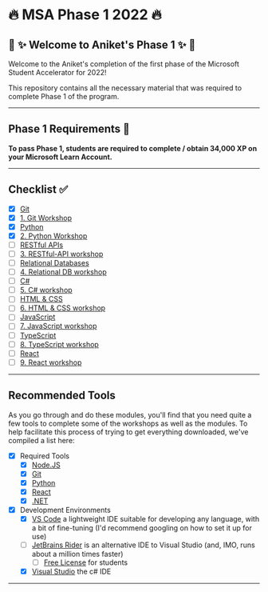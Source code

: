 # :fire: MSA Phase 1 2022 :fire:

## :tada: :sparkles: Welcome to Aniket's Phase 1 :sparkles: :tada:

Welcome to the Aniket's completion of the first phase of the Microsoft Student Accelerator for 2022!

This repository contains all the necessary material that was required to complete Phase 1 of the program.

---

## Phase 1 Requirements :pencil:

**To pass Phase 1, students are required to complete / obtain 34,000 XP on your Microsoft Learn Account.**

<insert screenshot of progress here>

---

## Checklist :white_check_mark:

- [x] [Git](https://docs.microsoft.com/en-us/learn/modules/introduction-to-github/)
- [x] [1. Git Workshop](https://github.com/NZMSA/2022-Phase-1/tree/main/1.%20Git%20workshop)
- [x] [Python](https://docs.microsoft.com/en-us/learn/paths/beginner-python/)
- [x] [2. Python Workshop](https://github.com/NZMSA/2022-Phase-1/tree/main/2.%20Python%20workshop)
- [ ] [RESTful APIs](https://docs.microsoft.com/en-us/learn/modules/build-web-api-minimal-api/)
- [ ] [3. RESTful-API workshop](https://github.com/NZMSA/2022-Phase-1/tree/main/3.%20RESTful-API%20workshop)
- [ ] [Relational Databases](https://docs.microsoft.com/en-us/learn/modules/explore-relational-data-offerings/)
- [ ] [4. Relational DB workshop](https://github.com/NZMSA/2022-Phase-1/tree/main/4.%20Relational%20DB%20workshop)
- [ ] [C#](https://docs.microsoft.com/en-us/learn/paths/csharp-first-steps/)
- [ ] [5. C# workshop](https://github.com/NZMSA/2022-Phase-1/tree/main/5.%20C%23%20workshop)
- [ ] [HTML & CSS](https://docs.microsoft.com/en-us/learn/modules/build-simple-website/)
- [ ] [6. HTML & CSS workshop](https://github.com/NZMSA/2022-Phase-1/tree/main/6.%20HTML%2BCSS%20workshop)
- [ ] [JavaScript](https://docs.microsoft.com/en-us/learn/paths/web-development-101/)
- [ ] [7. JavaScript workshop](https://github.com/NZMSA/2022-Phase-1/tree/main/7.%20JS%20workshop)
- [ ] [TypeScript](https://docs.microsoft.com/en-us/learn/paths/build-javascript-applications-typescript/)
- [ ] [8. TypeScript workshop](https://github.com/NZMSA/2022-Phase-1/tree/main/8.%20Typescript%20workshop)
- [ ] [React](https://docs.microsoft.com/en-us/learn/paths/react/)
- [ ] [9. React workshop](./9.%20React%20workshop/)

---

## Recommended Tools

As you go through and do these modules, you'll find that you need quite a few tools to complete some of the workshops as well as the modules. To help facilitate this process of trying to get everything downloaded, we've compiled a list here:

- [x] Required Tools
  - [x] [Node.JS](https://nodejs.org/en/)
  - [x] [Git](https://git-scm.com/)
  - [x] [Python](https://www.python.org/downloads/)
  - [x] [React](https://reactjs.org/docs/create-a-new-react-app.html)
  - [x] [.NET](https://dotnet.microsoft.com/en-us/download)
- [x] Development Environments
  - [x] [VS Code](https://code.visualstudio.com/) a lightweight IDE suitable for developing any language, with a bit of fine-tuning (I'd recommend googling on how to set it up for use)
  - [ ] [JetBrains Rider](https://www.jetbrains.com/rider/) is an alternative IDE to Visual Studio (and, IMO, runs about a million times faster)
    - [ ] [Free License](https://www.jetbrains.com/community/education/#students) for students
  - [x] [Visual Studio](https://visualstudio.microsoft.com/vs/community/) the c# IDE
---